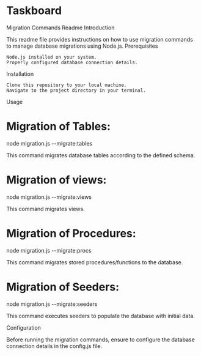 # Taskboard

Migration Commands Readme
Introduction

This readme file provides instructions on how to use migration commands to manage database migrations using Node.js.
Prerequisites

    Node.js installed on your system.
    Properly configured database connection details.

Installation

    Clone this repository to your local machine.
    Navigate to the project directory in your terminal.

Usage

# Migration of Tables:

node migration.js --migrate:tables

This command migrates database tables according to the defined schema.

# Migration of views:

node migration.js --migrate:views

This command migrates views.

# Migration of Procedures:

node migration.js --migrate:procs

This command migrates stored procedures/functions to the database.

# Migration of Seeders:

node migration.js --migrate:seeders

This command executes seeders to populate the database with initial data.

Configuration

Before running the migration commands, ensure to configure the database connection details in the config.js file.

<!--
### Generate migration file under module folder.

```
node migration.js --generate:<table | alter | seeder>-{expectated file name} [create migration file]
```

### Run migrations.

```
node migration.js --migrate [migrate all files/folders]
or
node migration.js --migrate:<tables|alters|views|procs> [migrate given specific folder]
``` -->
